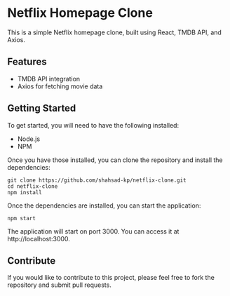 # Netflix Homepage Clone

This is a simple Netflix homepage clone, built using React, TMDB API, and Axios.

## Features

* TMDB API integration
* Axios for fetching movie data

## Getting Started

To get started, you will need to have the following installed:

* Node.js
* NPM

Once you have those installed, you can clone the repository and install the dependencies:
```
git clone https://github.com/shahsad-kp/netflix-clone.git
cd netflix-clone
npm install
```

Once the dependencies are installed, you can start the application:
```
npm start
```

The application will start on port 3000. You can access it at http://localhost:3000.

## Contribute
If you would like to contribute to this project, please feel free to fork the repository and submit pull requests.
